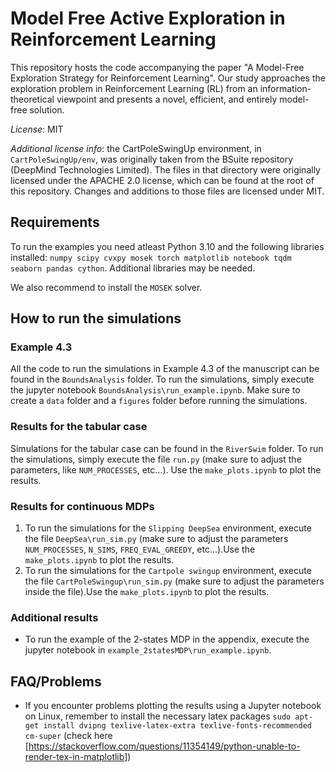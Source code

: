 # Model Free Active Exploration in Reinforcement Learning

This repository hosts the code accompanying the paper "A Model-Free Exploration Strategy for Reinforcement Learning". Our study approaches the exploration problem in Reinforcement Learning (RL) from an information-theoretical viewpoint and presents a novel, efficient, and entirely model-free solution.

*License*: MIT

*Additional license info*: the CartPoleSwingUp environment, in `CartPoleSwingUp/env`, was originally taken from  the BSuite repository (DeepMind Technologies Limited). The files in that directory were originally licensed under the APACHE 2.0 license, which can be found at the root of this repository. Changes and additions to those files are licensed under MIT.

## Requirements

To run the examples you need atleast Python 3.10 and  the following libraries installed: `numpy scipy cvxpy mosek torch matplotlib notebook tqdm seaborn pandas cython`. Additional libraries may be needed.

We also recommend to install the `MOSEK` solver.

## How to run the simulations

### Example 4.3

All the code to run the simulations in Example 4.3 of the manuscript can be found in the `BoundsAnalysis` folder. To run the simulations, simply execute the jupyter notebook `BoundsAnalysis\run_example.ipynb`.  Make sure to create a `data` folder and a `figures` folder before running the simulations.

### Results for the tabular case

Simulations for the tabular case can be found in the `RiverSwim` folder. To run the simulations, simply execute the file `run.py` (make sure to adjust the parameters, like `NUM_PROCESSES`, etc...). Use the `make_plots.ipynb` to plot the results.

### Results for continuous MDPs

1. To run the simulations for the `Slipping DeepSea` environment, execute the file `DeepSea\run_sim.py` (make sure to adjust the parameters `NUM_PROCESSES`, `N_SIMS`, `FREQ_EVAL_GREEDY`, etc...).Use the `make_plots.ipynb` to plot the results.
2. To run the simulations for the `Cartpole swingup` environment, execute the file `CartPoleSwingup\run_sim.py` (make sure to adjust the parameters inside the file).Use the `make_plots.ipynb` to plot the results.

### Additional results

- To run the example of the 2-states MDP in the appendix, execute the jupyter notebook in `example_2statesMDP\run_example.ipynb`.

## FAQ/Problems

- If you encounter problems plotting the results using a Jupyter notebook on Linux, remember to install the necessary latex packages `sudo apt-get install dvipng texlive-latex-extra texlive-fonts-recommended cm-super` (check here [https://stackoverflow.com/questions/11354149/python-unable-to-render-tex-in-matplotlib])
